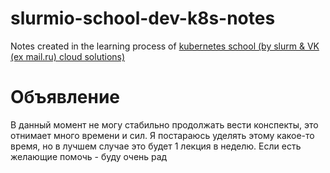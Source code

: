 # slurmio-school-dev-k8s-notes
Notes created in the learning process of [kubernetes school (by slurm &amp; VK (ex mail.ru) cloud solutions)](https://slurm.io/kubernetes-for-developers-school)

# Объявление
В данный момент не могу стабильно продолжать вести конспекты, это отнимает много времени и сил. Я постараюсь уделять этому какое-то время, но в лучшем случае это будет 1 лекция в неделю. Если есть желающие помочь - буду очень рад
